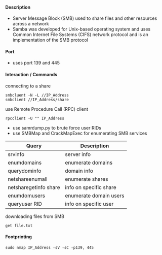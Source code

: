 #### Description 
- Server Message Block (SMB) used to share files and other resources across a network
- Samba was developed for Unix-based operating system and uses Common Internet File Systems (CIFS) network protocol and is an implementation of the SMB protocol 
#### Port
- uses port 139 and 445

#### Interaction / Commands

connecting to a share 
```
smbcluent -N -L //IP_Address
smbclient //IP_Address/share
```

use Remote Procedure Call (RPC) client 
```
rpcclient -U "" IP_Address
```

- use samrdump.py to brute force user RIDs 
- use SMBMap and CrackMapExec for enumerating SMB services

| Query                 | Description            |
| --------------------- | ---------------------- |
| srvinfo               | server info            |
| enumdomains           | enumerate domains      |
| querydominfo          | domain info            |
| netshareenumall       | enumerate shares       |
| netsharegetinfo share | info on specific share |
| enumdomusers          | enumerate domain users |
| queryuser RID         | info on specific user  |


downloading files from SMB
```
get file.txt
```
#### Footprinting 

```
sudo nmap IP_Address -sV -sC -p139, 445
```